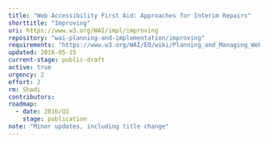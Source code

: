 ```yaml
---
title: "Web Accessibility First Aid: Approaches for Interim Repairs"
shorttitle: "Improving"
uri: https://www.w3.org/WAI/impl/improving
repository: "wai-planning-and-implementation/improving"
requirements: "https://www.w3.org/WAI/EO/wiki/Planning_and_Managing_Web_Accessibility"
updated: 2016-05-15
current-stage: public-draft
active: true
urgency: 2
effort: 2
rm: Shadi
contributors:
roadmap:
  - date: 2016/Q3
    stage: publication
note: "Minor updates, including title change"
---
```

